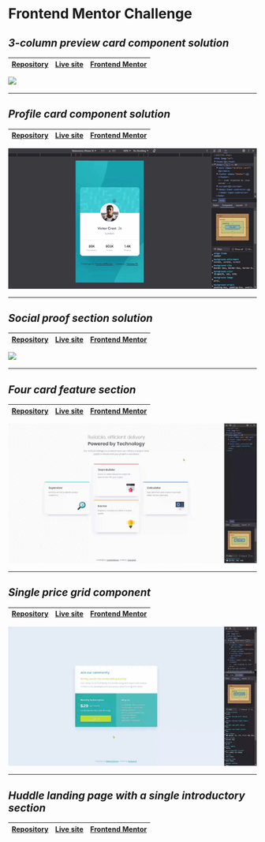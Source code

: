 # Frontend Mentor Challenge


## *3-column preview card component solution*

| [Repository](https://github.com/mendezpvi/fem-3-column-card) | [Live site](https://mendezpvi.github.io/fem-3-column-card/) | [Frontend Mentor](https://www.frontendmentor.io/solutions/3-column-preview-card-component-using-grid-XBa8_s__cD) |
| --- | --- | --- |

![](https://raw.githubusercontent.com/mendezpvi/fem-3-column-card/refs/heads/main/assets/screenshots/sample.gif)

---

## *Profile card component solution*

| [Repository](https://github.com/mendezpvi/fem-profile-card-component) | [Live site](https://mendezpvi.github.io/fem-profile-card-component/) | [Frontend Mentor](https://www.frontendmentor.io/solutions/profile-card-component-using-flexbox-nfZ6a3-Lc8) |
| --- | --- | --- |

![](https://raw.githubusercontent.com/mendezpvi/fem-profile-card-component/refs/heads/main/assets/screenshots/sample.gif)

---

## *Social proof section solution*

| [Repository](https://github.com/mendezpvi/fem-social-proof-section) | [Live site](https://mendezpvi.github.io/fem-social-proof-section/) | [Frontend Mentor](https://www.frontendmentor.io/solutions/social-proof-section-using-grid-and-flexbox-8Ayw79Gj4L) |
| --- | --- | --- |

![](https://raw.githubusercontent.com/mendezpvi/fem-social-proof-section/refs/heads/main/assets/screenshots/sample.gif)

---

## *Four card feature section*

| [Repository](https://github.com/mendezpvi/fem-four-card-feature) | [Live site](https://mendezpvi.github.io/fem-four-card-feature/) | [Frontend Mentor](https://www.frontendmentor.io/solutions/four-card-feature-section-using-grid-79w3ZfpOyg) |
| --- | --- | --- |

![](https://raw.githubusercontent.com/mendezpvi/fem-four-card-feature/refs/heads/main/assets/screenshots/sample.gif)

---

## *Single price grid component*

| [Repository](https://github.com/mendezpvi/fem-single-price-grid) | [Live site](https://mendezpvi.github.io/fem-huddle-intro-section/) | [Frontend Mentor](https://www.frontendmentor.io/solutions/single-price-grid-component-using-grid-1jS9_URBYS) |
| --- | --- | --- |

![](https://raw.githubusercontent.com/mendezpvi/fem-single-price-grid/refs/heads/main/assets/screenshots/sample.gif)

---

## *Huddle landing page with a single introductory section*

| [Repository](https://github.com/mendezpvi/fem-huddle-intro-section) | [Live site](https://mendezpvi.github.io/fem-huddle-intro-section/) | [Frontend Mentor](https://www.frontendmentor.io/solutions/huddle-landing-page-with-single-introductory-section-solution-hR1tU_seWA) |
| --- | --- | --- |

